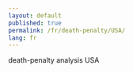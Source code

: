 ```yaml
---
layout: default
published: true
permalink: /fr/death-penalty/USA/
lang: fr
---
```


death-penalty analysis USA

